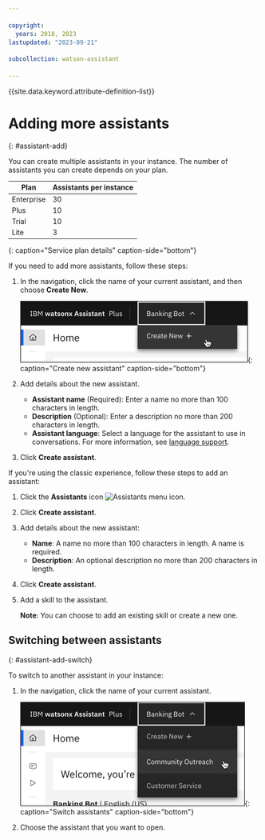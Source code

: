 ```yaml
---

copyright:
  years: 2018, 2023
lastupdated: "2023-09-21"

subcollection: watson-assistant

---
```


{{site.data.keyword.attribute-definition-list}}

# Adding more assistants
{: #assistant-add}

You can create multiple assistants in your instance. The number of assistants you can create depends on your plan.

| Plan | Assistants per instance |
| --- | --- |
| Enterprise | 30 |
| Plus | 10 |
| Trial | 10 |
| Lite |  3 |
{: caption="Service plan details" caption-side="bottom"}

If you need to add more assistants, follow these steps:

1.  In the navigation, click the name of your current assistant, and then choose **Create New**.

    ![Create new](images/assistant-add-create-new.png){: caption="Create new assistant" caption-side="bottom"}

1.  Add details about the new assistant.

    - **Assistant name** (Required): Enter a name no more than 100 characters in length. 
    - **Description** (Optional): Enter a description no more than 200 characters in length.
    - **Assistant language**: Select a language for the assistant to use in conversations. For more information, see [language support](/docs/watson-assistant?topic=watson-assistant-admin-language-support).

1.  Click **Create assistant**.

If you're using the classic experience, follow these steps to add an assistant:

1.  Click the **Assistants** icon ![Assistants menu icon](images/chat.svg).

1.  Click **Create assistant**.

1.  Add details about the new assistant:

    - **Name**: A name no more than 100 characters in length. A name is required.
    - **Description**: An optional description no more than 200 characters in length.

1.  Click **Create assistant**.

1.  Add a skill to the assistant.

    **Note**: You can choose to add an existing skill or create a new one.

## Switching between assistants
{: #assistant-add-switch}

To switch to another assistant in your instance:

1.  In the navigation, click the name of your current assistant.

    ![Switch assistants](images/assistant-add-switch.png){: caption="Switch assistants" caption-side="bottom"}

1.  Choose the assistant that you want to open.

